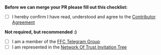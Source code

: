 **Before we can merge your PR please fill out this checklist:**
- [ ] I hereby confirm I have read, understood and agree to the [Contributor Agreement](https://gist.github.com/michael-spengler/abd0aa111b84fedd340689c345bf4694)

**Not required, but recommended :)**
- [ ] I am a member of the [FFC Telegram Group](https://t.me/joinchat/xIbZYKC5kNpmZTAy)
- [ ] I am represented in the [Network Of Trust Invitation Tree](tbd)
